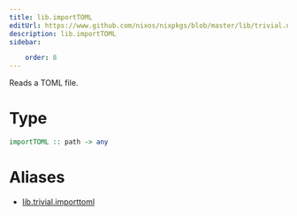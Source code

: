 ```yaml
---
title: lib.importTOML
editUrl: https://www.github.com/nixos/nixpkgs/blob/master/lib/trivial.nix#L437C16
description: lib.importTOML
sidebar:

    order: 8
---
```


Reads a TOML file.

# Type

```haskell
importTOML :: path -> any
```


# Aliases

- [lib.trivial.importtoml](/nix-doc-comments/reference/lib/trivial/lib-trivial-importtoml)


